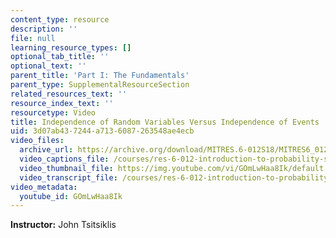 ```yaml
---
content_type: resource
description: ''
file: null
learning_resource_types: []
optional_tab_title: ''
optional_text: ''
parent_title: 'Part I: The Fundamentals'
parent_type: SupplementalResourceSection
related_resources_text: ''
resource_index_text: ''
resourcetype: Video
title: Independence of Random Variables Versus Independence of Events
uid: 3d07ab43-7244-a713-6087-263548ae4ecb
video_files:
  archive_url: https://archive.org/download/MITRES.6-012S18/MITRES6_012S18_S07-03_300k.mp4
  video_captions_file: /courses/res-6-012-introduction-to-probability-spring-2018/5075eed97b985f11add98f7a0898ebba_GOmLwHaa8Ik.vtt
  video_thumbnail_file: https://img.youtube.com/vi/GOmLwHaa8Ik/default.jpg
  video_transcript_file: /courses/res-6-012-introduction-to-probability-spring-2018/9a5f7646028521bd65777242dbdf9926_GOmLwHaa8Ik.pdf
video_metadata:
  youtube_id: GOmLwHaa8Ik
---
```


**Instructor:** John Tsitsiklis
